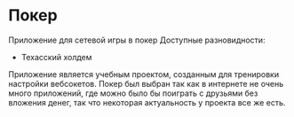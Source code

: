 # Покер

Приложение для сетевой игры в покер
Доступные разновидности:
- Техасский холдем

Приложение является учебным проектом, созданным для тренировки настройки вебсокетов. Покер был выбран так как в интернете не очень много приложений, где можно было бы поиграть с друзьями без вложения денег, так что некоторая актуальность у проекта все же есть.
